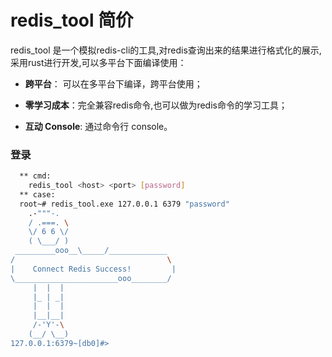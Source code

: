# redis_tool 简价

redis_tool 是一个模拟redis-cli的工具,对redis查询出来的结果进行格式化的展示,采用rust进行开发,可以多平台下面编译使用：

- **跨平台**： 可以在多平台下编译，跨平台使用；

- **零学习成本**：完全兼容redis命令,也可以做为redis命令的学习工具；

- **互动 Console**: 通过命令行 console。 


### 登录
```bash
  ** cmd: 
    redis_tool <host> <port> [password]
  ** case:
  root~# redis_tool.exe 127.0.0.1 6379 "password"
    .-"""-.
    / .===. \
    \/ 6 6 \/
    ( \___/ )
 _________ooo__\_____/_____________
/                                  \
|    Connect Redis Success!         |
\_______________________ooo________/
     |  |  |
     |_ | _|
     |  |  |
     |__|__|
     /-'Y'-\
    (__/ \__)
127.0.0.1:6379~[db0]#>
```
